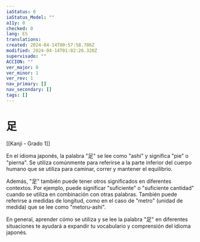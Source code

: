 ```yaml
---
iaStatus: 0
iaStatus_Model: ""
a11y: 0
checked: 0
lang: ES
translations: 
created: 2024-04-14T00:57:58.706Z
modified: 2024-04-14T01:02:26.320Z
supervisado: ""
ACCION: ""
ver_major: 0
ver_minor: 1
ver_rev: 1
nav_primary: []
nav_secondary: []
tags: []
---
```

# 足

[[Kanji - Grado 1]]

En el idioma japonés, la palabra "足" se lee como "ashi" y significa "pie" o "pierna". Se utiliza comúnmente para referirse a la parte inferior del cuerpo humano que se utiliza para caminar, correr y mantener el equilibrio.

Además, "足" también puede tener otros significados en diferentes contextos. Por ejemplo, puede significar "suficiente" o "suficiente cantidad" cuando se utiliza en combinación con otras palabras. También puede referirse a medidas de longitud, como en el caso de "metro" (unidad de medida) que se lee como "metoru-ashi".

En general, aprender cómo se utiliza y se lee la palabra "足" en diferentes situaciones te ayudará a expandir tu vocabulario y comprensión del idioma japonés.
